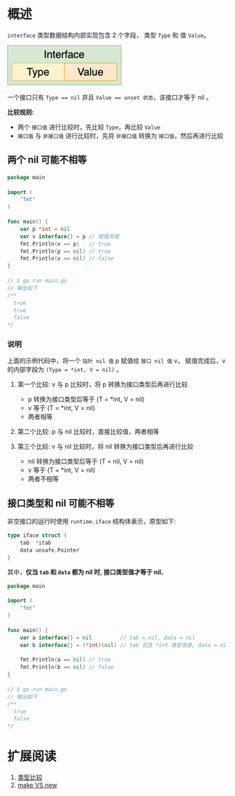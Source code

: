 # 概述

`interface` 类型数据结构内部实现包含 2 个字段， 类型 `Type` 和 值 `Value`。

![interface](images/interface_type.png)

一个接口只有 `Type == nil` 并且 `Value == unset 状态`，该接口才等于 nil 。

**比较规则:**

- 两个 `接口值` 进行比较时，先比较 `Type`，再比较 `Value`
- `接口值` 与 `非接口值` 进行比较时，先将 `非接口值` 转换为 `接口值`，然后再进行比较

## 两个 nil 可能不相等

```go
package main

import (
	"fmt"
)

func main() {
	var p *int = nil
	var v interface{} = p // 赋值完成
	fmt.Println(v == p)   // true
	fmt.Println(p == nil) // true
	fmt.Println(v == nil) // false
}

// $ go run main.go
// 输出如下
/**
  true
  true
  false
*/
```

### 说明

上面的示例代码中，将一个 `指针 nil 值` p 赋值给 `接口 nil 值` v， 赋值完成后，v 的内部字段为 `(Type = *int, V = nil)` 。

1. 第一个比较: v 与 p 比较时，将 p 转换为接口类型后再进行比较
    - p 转换为接口类型后等于 (T = *int, V = nil)
    - v 等于 (T = *int, V = nil)
    - 两者相等 

2. 第二个比较: p 与 nil 比较时，直接比较值，两者相等
 
3. 第三个比较: v 与 nil 比较时，将 nil 转换为接口类型后再进行比较
    - nil 转换为接口类型后等于 (T = nil, V = nil)
    - v 等于 (T = *int, V = nil)
    - 两者不相等

## 接口类型和 nil 可能不相等

非空接口的运行时使用 `runtime.iface` 结构体表示，原型如下:

```go
type iface struct {
    tab  *itab
    data unsafe.Pointer
}
```

其中，**仅当 `tab` 和 `data` 都为 nil 时, 接口类型值才等于 nil**。

```go
package main

import (
	"fmt"
)

func main() {
	var a interface{} = nil         // tab = nil, data = nil
	var b interface{} = (*int)(nil) // tab 包含 *int 类型信息, data = nil

	fmt.Println(a == nil) // true
	fmt.Println(b == nil) // false
}

// $ go run main.go
// 输出如下
/**
  true
  false
*/
```

# 扩展阅读

1. [类型比较](../introduction/type_comparison.md)
2. [make VS new](../introduction/make_with_new.md)